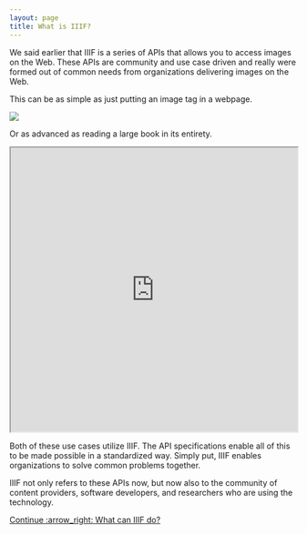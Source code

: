 ```yaml
---
layout: page
title: What is IIIF?
---
```


We said earlier that IIIF is a series of APIs that allows you to access images on the Web. These APIs are community and use case driven and really were formed out of common needs from organizations delivering images on the Web.

This can be as simple as just putting an image tag in a webpage.

<img src="https://stacks.stanford.edu/image/iiif/hg676jb4964%2F0380_796-44/1015,1460,799,824/pct:25/0/default.jpg">

Or as advanced as reading a large book in its entirety.

<iframe
  src='https://universalviewer.io/uv.html?manifest=https://api.bl.uk/metadata/iiif/ark:/81055/vdc_00000004216E/manifest.json'
  style='width: 100%; height: 500px;'>
</iframe>

Both of these use cases utilize IIIF. The API specifications enable all of this to be made possible in a standardized way. Simply put, IIIF enables organizations to solve common problems together.

IIIF not only refers to these APIs now, but now also to the community of content providers, software developers, and researchers who are using the technology.

<div class='d-flex justify-content-around'>
  <a class="btn btn-secondary btn-lg" href="{{'overview/what-can-iiif-do' | relative_url }}">
    <span class='next-continue'>Continue :arrow_right:</span>
    <span class='next-title'>What can IIIF do?</span>
  </a>
</div>
